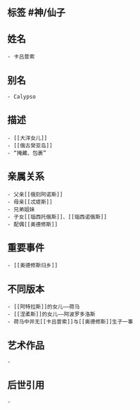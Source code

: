 ## 标签  #神/仙子
## 姓名
	- 卡吕普索
## 别名
	- Calypso
## 描述
	- [[大洋女儿]]
	- [[俄古癸亚岛]]
	- “掩藏、包裹”
## 亲属关系
	- 父亲[[俄刻阿诺斯]]
	- 母亲[[忒堤斯]]
	- 兄弟姐妹
	- 子女[[瑙西托俄斯]]、[[瑙西诺俄斯]]
	- 配偶[[奥德修斯]]
## 重要事件
	- [[奥德修斯归乡]]
## 不同版本
	- [[阿特拉斯]]的女儿——荷马
	- [[涅柔斯]]的女儿——阿波罗多洛斯
	- 荷马中并无[[卡吕普索]]与[[奥德修斯]]生子一事
## 艺术作品
	-
## 后世引用
	-
